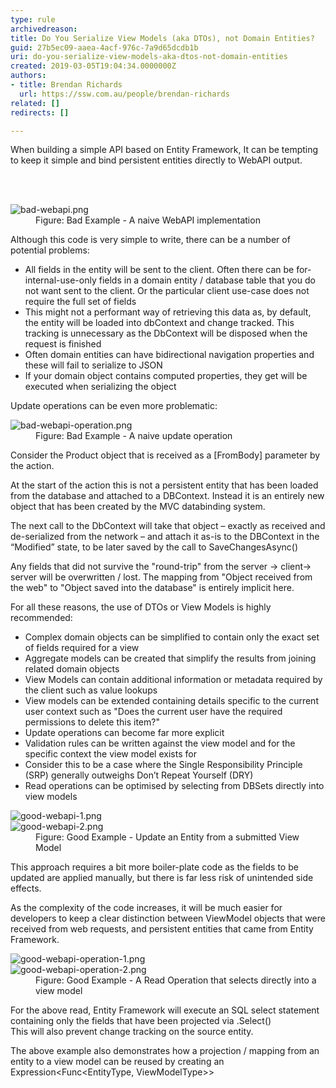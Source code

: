 ```yaml
---
type: rule
archivedreason: 
title: Do You Serialize View Models (aka DTOs), not Domain Entities?
guid: 27b5ec09-aaea-4acf-976c-7a9d65dcdb1b
uri: do-you-serialize-view-models-aka-dtos-not-domain-entities
created: 2019-03-05T19:04:34.0000000Z
authors:
- title: Brendan Richards
  url: https://ssw.com.au/people/brendan-richards
related: []
redirects: []

---
```



<p class="ssw15-rteElement-P">When building a simple API based on Entity Framework, It can be tempting to keep it simple and bind persistent entities directly to WebAPI output.<br></p>
<br><excerpt class='endintro'></excerpt><br>
<dl class="badImage"><dt>​<img src="/PublishingImages/bad-webapi.png" alt="bad-webapi.png" /></dt><dd>Figure&#58; Bad Example -​ A naive&#160;WebAPI implementation</dd></dl><p>Although this code is very simple to write, there can be a number of potential problems&#58;<br></p><ul><li>All fields in the entity will be sent to the client. Often there can be for-internal-use-only fields in a domain entity / database table that you do not want sent to the client. Or the particular client use-case does not require the full set of fields<br></li><li>This might not a performant way of retrieving this data as, by default, the entity will be loaded into dbContext and change tracked. This tracking is unnecessary as the DbContext will be disposed when the request is finished<br></li><li>Often domain entities can have bidirectional navigation properties and these will fail to serialize to JSON<br></li><li>If your domain object contains computed properties, they get will be executed when serializing the object<br></li></ul><p>Update operations can be even more problematic&#58;</p><dl class="badImage"><dt> 
      <img src="/PublishingImages/bad-webapi-operation.png" alt="bad-webapi-operation.png" /> 
   </dt><dd>Figure&#58; Bad Example - A naive&#160;update operation</dd></dl><p>Consider the Product object that is received as a [FromBody] parameter by the action.</p><p class="ssw15-rteElement-P">At the start of the action this is not a persistent entity that has been loaded from the database and attached to a DBContext. Instead it is an entirely new object that has been created by the MVC databinding system.</p><div><p class="ssw15-rteElement-P">​The next call to the DbContext will take that object – exactly as received and de-serialized from the network – and attach it as-is to the DBContext in the “Modified” state, to be later saved by the call to SaveChangesAsync()<br></p><p>Any fields that did not survive the &quot;round-trip&quot; from the server -&gt; client-&gt; server will be overwritten / lost. The mapping from &quot;Object received from the web&quot; to &quot;Object saved&#160;into&#160;the database&quot; is entirely implicit here.</p><p>For all these reasons, the use of DTOs or View Models is highly recommended&#58;<br></p><p></p><ul><li>Complex domain objects can be simplified to contain only the exact set of fields required for a view<br></li><li>Aggregate models can be created that simplify the results from joining related domain objects<br></li><li>View Models can contain additional information or&#160;metadata&#160;required by the client such as value lookups<br></li><li>View&#160;models&#160;can be extended&#160;containing&#160;details specific to the current user context such as &quot;Does the current user have the required permissions to delete this item?&quot;<br></li><li>Update operations can become far more explicit<br></li><li>Validation rules can be written against the view model and for the specific context the view model exists for<br></li><li>Consider this to be a case where the Single Responsibility Principle (SRP) generally outweighs Don’t Repeat Yourself (DRY)<br></li><li>Read operations can be optimised by selecting from DBSets directly into view models<br></li></ul><dl class="goodImage"><dt>
         <img src="/PublishingImages/good-webapi-1.png" alt="good-webapi-1.png" /> 
      </dt><dt>
         <img src="/PublishingImages/good-webapi-2.png" alt="good-webapi-2.png" /> 
      </dt><dd>Figure&#58; Good Example - Update an Entity from a submitted View Model</dd></dl><p>This approach requires a bit more boiler-plate code as the fields to be updated are applied manually, but there is far less risk of unintended side effects.</p>As the complexity of the code increases, it will be much easier for developers to keep a clear distinction between ViewModel objects that were received from web requests, and persistent entities that came from Entity Framework.
   <dl class="goodImage"><dt> 
         <img src="/PublishingImages/good-webapi-operation-1.png" alt="good-webapi-operation-1.png" />​ 
      </dt><dt> 
         <img src="/PublishingImages/good-webapi-operation-2.png" alt="good-webapi-operation-2.png" /> 
      </dt><dd>Figure&#58; Good Example - A Read Operation that selects directly into a view model</dd></dl><p>For the above read, Entity Framework will execute an SQL select statement containing only the fields that have been projected via .Select() &#160;<br>This will also prevent change tracking on the source entity.</p><p>The above example also demonstrates how a projection / mapping from an entity to a view model can be reused by creating an Expression&lt;Func&lt;EntityType, ViewModelType&gt;&gt;<br><br></p></div>


